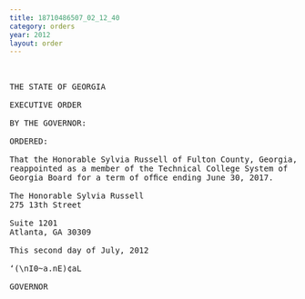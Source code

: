 ```yaml
---
title: 18710486507_02_12_40
category: orders
year: 2012
layout: order
---
```


<pre> 

THE STATE OF GEORGIA

EXECUTIVE ORDER

BY THE GOVERNOR:

ORDERED:

That the Honorable Sylvia Russell of Fulton County, Georgia, is
reappointed as a member of the Technical College System of
Georgia Board for a term of ofﬁce ending June 30, 2017.

The Honorable Sylvia Russell
275 13th Street

Suite 1201
Atlanta, GA 30309

This second day of July, 2012

‘(\nI0~a.nE)¢aL

GOVERNOR

</pre>

